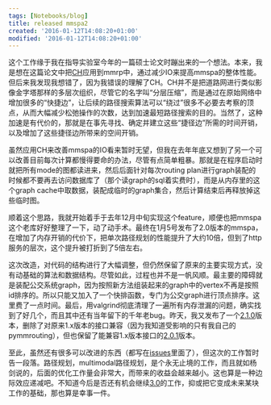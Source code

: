 ```yaml
---
tags: [Notebooks/blog]
title: released mmspa2
created: '2016-01-12T14:08:20+01:00'
modified: '2016-01-12T14:08:20+01:00'
---
```


这个工作缘于我在指导实验室今年的一篇硕士论文时蹦出来的一个想法。本来，我是想在这篇论文中把[CH](https://www.wikiwand.com/en/Contraction_hierarchies)应用到mmrp中，通过减少IO来提高mmspa的整体性能。但后来我发现我想错了，因为我错误的理解了CH。CH并不是把道路网进行类似影像金字塔那样的多层次组织，尽管它的名字叫“分层压缩”，而是通过在原始网络中增加很多的“快捷边”，让后续的路径搜索算法可以“绕过”很多不必要去考察的顶点，从而大幅减少松弛操作的次数，达到加速最短路径搜索的目的。当然了，这种加速是有代价的，那就是在事先寻找、确定并建立这些“捷径边”所需的时间开销，以及增加了这些捷径边所带来的空间开销。

虽然应用CH来改善mmspa的IO看来暂时无望，但我在去年年底又想到了另一个可以改善目前每次计算都慢得要命的办法，尽管有点简单粗暴。那就是在程序启动时就把所有mode的图都读进来，然后后面针对每次routing plan进行graph装配的时候都不要再去访问数据库了（那个读graph的sql着实费时），而是从内存里的这个graph cache中取数据，装配成临时的graph集合，然后计算结束后再释放掉这些临时图。

顺着这个思路，我就开始着手于去年12月中旬实现这个feature，顺便也把mmspa这个老库好好整理了一下，动了动手术。最终在1月5号发布了2.0版本的mmspa，在增加了内存开销的代价下，把单次路径规划的性能提升了大约10倍，但到了http服务的层次，这个提升被打折到了5倍左右。

这次改造，对代码的结构进行了大幅调整，但仍然保留了原来的主要实现方式，没有动基础的算法和数据结构。尽管如此，过程也并不是一帆风顺。最主要的障碍就是装配公交系统graph，因为按照新方法组装起来的graph中的vertex不再是按照id排序的。所以只能又加入了一个快排函数，专门为公交graph进行顶点排序。这里费了一点时间。最后，用valgrind彻底清理了一遍所有内存泄漏的问题，确实找到了好几个，而且其中还有当年留下的千年老bug。昨天，我又发布了一个[2.1.0](https://github.com/tumluliu/mmspa/releases/tag/v2.1)版本，删除了对原来1.x版本的接口兼容（因为我知道受影响的只有我自己的pymmrouting），但也保留了能兼容1.x版本接口的[2.0.1](https://github.com/tumluliu/mmspa/releases/tag/v2.0.1)版本。

至此，虽然还有很多可以改进的东西（都写在[issues](https://github.com/tumluliu/mmspa/issues)里面了），但这次的工作暂时告一段落。路径规划，multimodal路径规划，是个永无止境的工作，而且就如杨剑说的，后面的优化工作量会非常大，而带来的收益会越来越小。这也算是一种边际效应递减吧。不知道今后是否还有机会继续[3.0](https://github.com/tumluliu/mmspa/milestones/v3.0)的工作，抑或把它变成未来某块工作的基础，那也算是幸事一件。